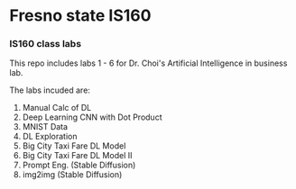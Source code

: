 # Fresno state IS160

### IS160 class labs

This repo includes labs 1 - 6 for Dr. Choi's Artificial Intelligence in business lab.

The labs incuded are:

1. Manual Calc of DL
2. Deep Learning CNN with Dot Product
3. MNIST Data
4. DL Exploration
5. Big City Taxi Fare DL Model
6. Big City Taxi Fare DL Model II
7. Prompt Eng. (Stable Diffusion)
8. img2img (Stable Diffusion)
